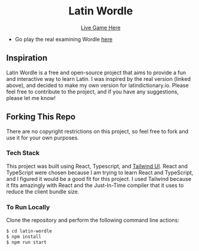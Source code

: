 <h1 align="center"> 
    Latin Wordle
</h1>
<p align=center>
    <a href="https://www.latindictionary.io/wordle">
        Live Game Here
    </a>
</p>

- Go play the real examining Wordle [here](https://www.powerlanguage.co.uk/wordle/)

## Inspiration

Latin Wordle is a free and open-source project that aims to provide a fun and interactive way to learn Latin. I was inspired by the real version (linked above), and decided to make my own version for latindictionary.io.
Please feel free to contribute to the project, and if you have any suggestions, please let me know!

## Forking This Repo

There are no copyright restrictions on this project, so feel free to fork and use it for your own purposes.

### Tech Stack

This project was built using React, Typescript, and [Tailwind UI](https://tailwindui.com/). React and TypeScript were chosen because I am trying to learn React and TypeScript, and I figured it would be a good fit for this project. I used Tailwind because it fits amazingly with React and the Just-In-Time compiler that it uses to reduce the client bundle size.

### To Run Locally

Clone the repository and perform the following command line actions:

```bash
$ cd latin-wordle
$ npm install
$ npm run start
```
